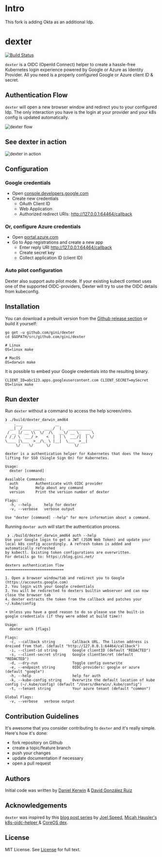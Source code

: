 # Intro
This fork is adding Okta as an additional Idp.


# dexter

[![Build Status](https://travis-ci.org/gini/dexter.svg?branch=master)](https://travis-ci.org/gini/dexter)

`dexter` is a OIDC (OpenId Connect) helper to create a hassle-free Kubernetes login experience powered by Google or Azure as Identity Provider.
All you need is a properly configured Google or Azure client ID & secret.

## Authentication Flow

`dexter` will open a new browser window and redirect you to your configured Idp. The only interaction you have is the login at your provider and your k8s config is updated automatically.

![dexter flow](/assets/dexter_flow.png?raw=true "dexter flow")

## See dexter in action

![dexter in action](/assets/dexter.gif?raw=true "dexter in action")

## Configuration
### Google credentials

  -  Open [console.developers.google.com](https://console.developers.google.com)
  -  Create new credentials
      - OAuth Client ID
      - Web Application
      - Authorized redirect URIs: http://127.0.0.1:64464/callback

### Or, configure Azure credentials

  -  Open [portal.azure.com](https://portal.azure.com)
  -  Go to App registrations and create a new app
      - Enter reply URI http://127.0.0.1:64464/callback
      - Create secret key
      - Collect application ID (client ID)

### Auto pilot configuration
Dexter also support auto pilot mode. If your existing kubectl context uses one of the supported OIDC-providers, Dexter will try to use the OIDC details from kubeconfig.

## Installation

You can download a prebuilt version from the [Github release section](https://github.com/gini/dexter/releases) or build it yourself:

```
go get -u github.com/gini/dexter
cd $GOPATH/src/github.com/gini/dexter

# Linux
OS=linux make

# MacOS
OS=darwin make
```

It is possible to embed your Google credentials into the resulting binary.

```
CLIENT_ID=abc123.apps.googleusercontent.com CLIENT_SECRET=mySecret OS=linux make
```

## Run dexter

Run `dexter` without a command to access the help screen/intro.

```
❯ ./build/dexter_darwin_amd64
    .___               __
  __| _/____ ___  ____/  |_  ___________
 / __ |/ __ \\  \/  /\   __\/ __ \_  __ \
/ /_/ \  ___/ >    <  |  | \  ___/|  | \/
\____ |\___  >__/\_ \ |__|  \___  >__|
     \/    \/      \/           \/

dexter is a authentication helper for Kubernetes that does the heavy
lifting for SSO (Single Sign On) for Kubernetes.

Usage:
  dexter [command]

Available Commands:
  auth        Authenticate with OIDC provider
  help        Help about any command
  version     Print the version number of dexter

Flags:
  -h, --help      help for dexter
  -v, --verbose   verbose output

Use "dexter [command] --help" for more information about a command.
```

Running `dexter auth` will start the authentication process.

```
 ❯ ./build/dexter_darwin_amd64 auth --help
Use your Google login to get a JWT (JSON Web Token) and update your
local k8s config accordingly. A refresh token is added and automatically refreshed
by kubectl. Existing token configurations are overwritten.
For details go to: https://blog.gini.net/

dexters authentication flow
===========================

1. Open a browser window/tab and redirect you to Google (https://accounts.google.com)
2. You login with your Google credentials
3. You will be redirected to dexters builtin webserver and can now close the browser tab
4. dexter extracts the token from the callback and patches your ~/.kube/config

➜ Unless you have a good reason to do so please use the built-in google credentials (if they were added at build time)!

Usage:
  dexter auth [flags]

Flags:
  -c, --callback string        Callback URL. The listen address is dreived from that. (default "http://127.0.0.1:64464/callback")
  -i, --client-id string       Google clientID (default "REDACTED")
  -s, --client-secret string   Google clientSecret (default "REDACTED")
  -d, --dry-run                Toggle config overwrite
  -e, --endpoint string        OIDC-providers: google or azure (default "google")
  -h, --help                   help for auth
  -k, --kube-config string     Overwrite the default location of kube config (~/.kube/config) (default "/Users/dkerwin/.kube/config")
  -t, --tenant string          Your azure tenant (default "common")

Global Flags:
  -v, --verbose   verbose output
```

## Contribution Guidelines

It's awesome that you consider contributing to `dexter` and it's really simple. Here's how it's done:

  - fork repository on Github
  - create a topic/feature branch
  - push your changes
  - update documentation if necessary
  - open a pull request

## Authors

Initial code was written by [Daniel Kerwin](mailto:daniel@gini.net) & [David González Ruiz](mailto:david@gini.net)

## Acknowledgements

`dexter` was inspired by this [blog post series](https://thenewstack.io/tag/Kubernetes-SSO-series) by [Joel Speed](https://thenewstack.io/author/joel-speed/), [Micah Hausler's k8s-oidc-helper
](https://github.com/micahhausler/k8s-oidc-helper) & [CoreOS dex](https://github.com/coreos/dex).

## License

MIT License. See [License](/LICENSE) for full text.

